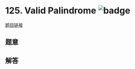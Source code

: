 # 125. Valid Palindrome ![badge](https://img.shields.io/badge/-easy-green?style=flat-square)

[题目链接](https://leetcode.com/problems/valid-palindrome)

## 题意

## 解答

